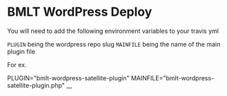 # BMLT WordPress Deploy

You will need to add the following environment variables to your travis yml

`PLUGIN` being the wordpress repo slug
`MAINFILE` being the name of the main plugin file

For ex.

PLUGIN="bmlt-wordpress-satellite-plugin"
MAINFILE="bmlt-wordpress-satellite-plugin.php"
__